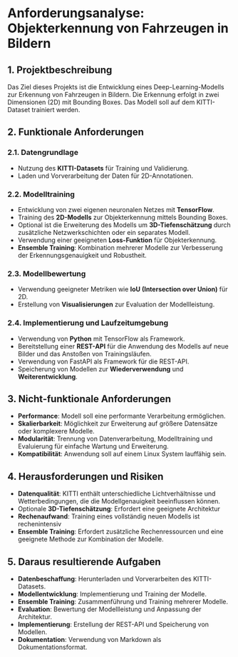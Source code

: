 # **Anforderungsanalyse: Objekterkennung von Fahrzeugen in Bildern**

## **1. Projektbeschreibung**

Das Ziel dieses Projekts ist die Entwicklung eines Deep-Learning-Modells zur Erkennung von Fahrzeugen in Bildern. Die
Erkennung erfolgt in zwei Dimensionen (2D) mit Bounding Boxes. Das Modell soll auf dem KITTI-Dataset trainiert werden.

## **2. Funktionale Anforderungen**

### **2.1. Datengrundlage**

- Nutzung des **KITTI-Datasets** für Training und Validierung.
- Laden und Vorverarbeitung der Daten für 2D-Annotationen.

### **2.2. Modelltraining**

- Entwicklung von zwei eigenen neuronalen Netzes mit **TensorFlow**.
- Training des **2D-Modells** zur Objekterkennung mittels Bounding Boxes.
- Optional ist die Erweiterung des Modells um **3D-Tiefenschätzung** durch zusätzliche Netzwerkschichten oder ein
  separates Modell.
- Verwendung einer geeigneten **Loss-Funktion** für Objekterkennung.
- **Ensemble Training**: Kombination mehrerer Modelle zur Verbesserung der Erkennungsgenauigkeit und Robustheit.

### **2.3. Modellbewertung**

- Verwendung geeigneter Metriken wie **IoU (Intersection over Union)** für 2D.
- Erstellung von **Visualisierungen** zur Evaluation der Modellleistung.

### **2.4. Implementierung und Laufzeitumgebung**

- Verwendung von **Python** mit TensorFlow als Framework.
- Bereitstellung einer **REST-API** für die Anwendung des Modells auf neue Bilder und das Anstoßen von
  Trainingsläufen.
- Verwendung von FastAPI als Framework für die REST-API.
- Speicherung von Modellen zur **Wiederverwendung** und **Weiterentwicklung**.

## **3. Nicht-funktionale Anforderungen**

- **Performance**: Modell soll eine performante Verarbeitung ermöglichen.
- **Skalierbarkeit**: Möglichkeit zur Erweiterung auf größere Datensätze oder komplexere Modelle.
- **Modularität**: Trennung von Datenverarbeitung, Modelltraining und Evaluierung für einfache Wartung und Erweiterung.
- **Kompatibilität**: Anwendung soll auf einem Linux System lauffähig sein.

## **4. Herausforderungen und Risiken**

- **Datenqualität**: KITTI enthält unterschiedliche Lichtverhältnisse und Wetterbedingungen, die die Modellgenauigkeit
  beeinflussen können.
- Optionale **3D-Tiefenschätzung**: Erfordert eine geeignete Architektur
- **Rechenaufwand**: Training eines vollständig neuen Modells ist rechenintensiv
- **Ensemble Training**: Erfordert zusätzliche Rechenressourcen und eine geeignete Methode zur Kombination der Modelle.

## **5. Daraus resultierende Aufgaben**

- **Datenbeschaffung**: Herunterladen und Vorverarbeiten des KITTI-Datasets.
- **Modellentwicklung**: Implementierung und Training der Modelle.
- **Ensemble Training**: Zusammenführung und Training mehrerer Modelle.
- **Evaluation**: Bewertung der Modellleistung und Anpassung der Architektur.
- **Implementierung**: Erstellung der REST-API und Speicherung von Modellen.
- **Dokumentation**: Verwendung von Markdown als Dokumentationsformat.